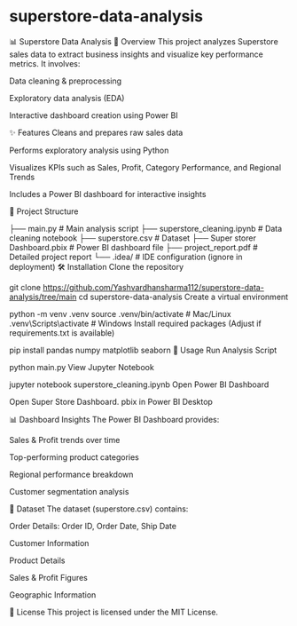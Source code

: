 # superstore-data-analysis
📊 Superstore Data Analysis
📌 Overview
This project analyzes Superstore sales data to extract business insights and visualize key performance metrics. It involves:

Data cleaning & preprocessing

Exploratory data analysis (EDA)

Interactive dashboard creation using Power BI

✨ Features
Cleans and prepares raw sales data

Performs exploratory analysis using Python

Visualizes KPIs such as Sales, Profit, Category Performance, and Regional Trends

Includes a Power BI dashboard for interactive insights

📂 Project Structure

├── main.py                       # Main analysis script
├── superstore_cleaning.ipynb     # Data cleaning notebook
├── superstore.csv                # Dataset
├── Super storer Dashboard.pbix   # Power BI dashboard file
├── project_report.pdf            # Detailed project report
└── .idea/                        # IDE configuration (ignore in deployment)
🛠 Installation
Clone the repository


git clone https://github.com/Yashvardhansharma112/superstore-data-analysis/tree/main
cd superstore-data-analysis
Create a virtual environment


python -m venv .venv
source .venv/bin/activate    # Mac/Linux
.venv\Scripts\activate       # Windows
Install required packages
(Adjust if requirements.txt is available)


pip install pandas numpy matplotlib seaborn
🚀 Usage
Run Analysis Script


python main.py
View Jupyter Notebook


jupyter notebook superstore_cleaning.ipynb
Open Power BI Dashboard

Open Super Store Dashboard. pbix in Power BI Desktop

📊 Dashboard Insights
The Power BI Dashboard provides:

Sales & Profit trends over time

Top-performing product categories

Regional performance breakdown

Customer segmentation analysis

📌 Dataset
The dataset (superstore.csv) contains:

Order Details: Order ID, Order Date, Ship Date

Customer Information

Product Details

Sales & Profit Figures

Geographic Information

📜 License
This project is licensed under the MIT License.
